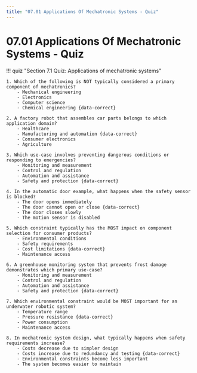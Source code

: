 ```yaml
---
title: "07.01 Applications Of Mechatronic Systems - Quiz"
---
```


# 07.01 Applications Of Mechatronic Systems - Quiz

!!! quiz "Section 7.1 Quiz: Applications of mechatronic systems"

    1. Which of the following is NOT typically considered a primary component of mechatronics?
        - Mechanical engineering
        - Electronics
        - Computer science
        - Chemical engineering {data-correct}

    2. A factory robot that assembles car parts belongs to which application domain?
        - Healthcare
        - Manufacturing and automation {data-correct}
        - Consumer electronics
        - Agriculture

    3. Which use-case involves preventing dangerous conditions or responding to emergencies?
        - Monitoring and measurement
        - Control and regulation
        - Automation and assistance
        - Safety and protection {data-correct}

    4. In the automatic door example, what happens when the safety sensor is blocked?
        - The door opens immediately
        - The door cannot open or close {data-correct}
        - The door closes slowly
        - The motion sensor is disabled

    5. Which constraint typically has the MOST impact on component selection for consumer products?
        - Environmental conditions
        - Safety requirements
        - Cost limitations {data-correct}
        - Maintenance access

    6. A greenhouse monitoring system that prevents frost damage demonstrates which primary use-case?
        - Monitoring and measurement
        - Control and regulation
        - Automation and assistance
        - Safety and protection {data-correct}

    7. Which environmental constraint would be MOST important for an underwater robotic system?
        - Temperature range
        - Pressure resistance {data-correct}
        - Power consumption
        - Maintenance access

    8. In mechatronic system design, what typically happens when safety requirements increase?
        - Costs decrease due to simpler design
        - Costs increase due to redundancy and testing {data-correct}
        - Environmental constraints become less important
        - The system becomes easier to maintain
